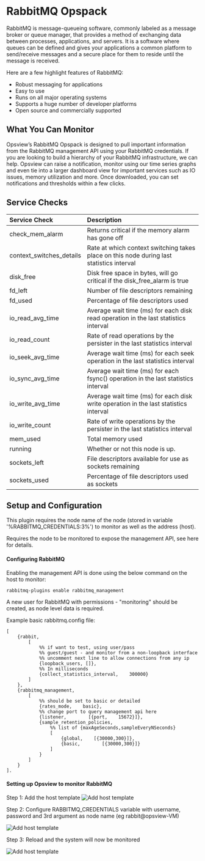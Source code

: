 # RabbitMQ Opspack

RabbitMQ is message-queueing software, commonly labeled as a message broker or queue manager, that provides a method of exchanging data between processes, applications, and servers. It is a software where queues can be defined and gives your applications a common platform to send/receive messages and a secure place for them to reside until the message is received.

Here are a few highlight features of RabbitMQ:

* Robust messaging for applications
* Easy to use
* Runs on all major operating systems
* Supports a huge number of developer platforms
* Open source and commercially supported

## What You Can Monitor

Opsview’s RabbitMQ Opspack is designed to pull important information from the RabbitMQ management API using your RabbitMQ credentials. If you are looking to build a hierarchy of your RabbitMQ infrastructure, we can help.  Opsview can raise a notification, monitor using our time series graphs and even tie into a larger dashboard view for important services such as IO issues, memory utilization and more. Once downloaded, you can set notifications and thresholds within a few clicks.

## Service Checks

| Service Check | Description |
|:------------- |:----------- |
|check_mem_alarm | Returns critical if the memory alarm has gone off
|context_switches_details | Rate at which context switching takes place on this node during last statistics interval
|disk_free | Disk free space in bytes, will go critical if the disk_free_alarm is true
|fd_left | Number of file descriptors remaining
|fd_used | Percentage of file descriptors used
|io_read_avg_time | Average wait time (ms) for each disk read operation in the last statistics interval
|io_read_count | Rate of read operations by the persister in the last statistics interval
|io_seek_avg_time | Average wait time (ms) for each seek operation in the last statistics interval
|io_sync_avg_time | Average wait time (ms) for each fsync() operation in the last statistics interval
|io_write_avg_time | Average wait time (ms) for each disk write operation in the last statistics interval
|io_write_count | Rate of write operations by the persister in the last statistics interval
|mem_used | Total memory used
|running | Whether or not this node is up.
|sockets_left | File descriptors available for use as sockets remaining
|sockets_used | Percentage of file descriptors used as sockets

## Setup and Configuration

This plugin requires the node name of the node (stored in variable '%RABBITMQ_CREDENTIALS:3%') to monitor as well as the address (host).

Requires the node to be monitored to expose the management API, see here for details.

#### Configuring RabbitMQ
Enabling the management API is done using the below command on the host to monitor:

```rabbitmq-plugins enable rabbitmq_management```

A new user for RabbitMQ with permissions - "monitoring" should be created, as node level data is required.

Example basic rabbitmq.config file:
```
[
    {rabbit,
        [
            %% if want to test, using user/pass
            %% guest/guest - and monitor from a non-loopback interface
            %% uncomment next line to allow connections from any ip
            {loopback_users, []},
            %% In milliseconds
            {collect_statistics_interval,    300000}
        ]
    },
    {rabbitmq_management,
        [
            %% should be set to basic or detailed
            {rates_mode,    basic},
            %% change port to query management api here
            {listener,        [{port,    15672}]},
            {sample_retention_policies,
                %% list of {maxAgeSeconds,sampleEveryNSeconds}
                [
                    {global,    [{30000,300}]},
                    {basic,        [{30000,300}]}
                ]
            }
        ]
    }
].
```

#### Setting up Opsview to monitor RabbitMQ


Step 1: Add the host template
![Add host template](/docs/img/host-template.png?raw=true)

Step 2: Configure RABBITMQ_CREDENTIALS variable with username, password and 3rd argument as node name (eg rabbit@opsview-VM)

![Add host template](/docs/img/variables.png?raw=true)

Step 3: Reload and the system will now be monitored

![Add host template](/docs/img/output.png?raw=true)
